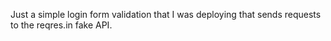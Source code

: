 Just a simple login form validation that I was deploying that sends requests to the reqres.in fake API.
